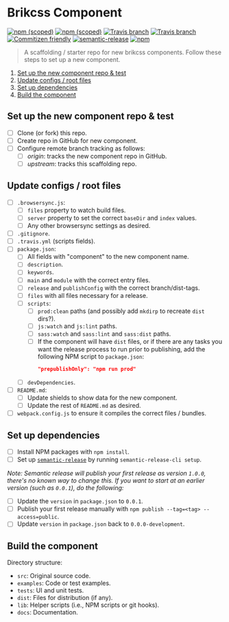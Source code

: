 # Brikcss Component

[![npm (scoped)](https://img.shields.io/npm/v/@brikcss/component.svg?style=flat-square)](https://www.npmjs.com/package/@brikcss/component
) [![npm (scoped)](https://img.shields.io/npm/dm/@brikcss/component.svg?style=flat-square)](https://www.npmjs.com/package/@brikcss/component
) [![Travis branch](https://img.shields.io/travis/rust-lang/rust/master.svg?style=flat-square&label=master)](https://github.com/brikcss/component/tree/master
) [![Travis branch](https://img.shields.io/travis/rust-lang/rust/dev.svg?style=flat-square&label=dev)](https://github.com/brikcss/component/tree/dev
) [![Commitizen friendly](https://img.shields.io/badge/commitizen-friendly-brightgreen.svg?style=flat-square)](http://commitizen.github.io/cz-cli/
) [![semantic-release](https://img.shields.io/badge/%20%20%F0%9F%93%A6%F0%9F%9A%80-semantic--release-e10079.svg?style=flat-square)](https://github.com/semantic-release/semantic-release
) [![npm](https://img.shields.io/npm/l/express.svg?style=flat-square)](https://choosealicense.com/licenses/mit/)

> A scaffolding / starter repo for new brikcss components. Follow these steps to set up a new component.

<!-- MarkdownTOC -->

1. [Set up the new component repo & test](#set-up-the-new-component-repo-and-test)
1. [Update configs / root files](#update-configs--root-files)
1. [Set up dependencies](#set-up-dependencies)
1. [Build the component](#build-the-component)

<!-- /MarkdownTOC -->

<a name="set-up-the-new-component-repo-and-test"></a>
## Set up the new component repo & test

- [ ] Clone (or fork) this repo.
- [ ] Create repo in GitHub for new component.
- [ ] Configure remote branch tracking as follows:
	- [ ] _origin_: tracks the new component repo in GitHub.
	- [ ] _upstream_: tracks this scaffolding repo.

<a name="update-configs--root-files"></a>
## Update configs / root files

- [ ] `.browsersync.js`:
	- [ ] `files` property to watch build files.
	- [ ] `server` property to set the correct `baseDir` and `index` values.
	- [ ] Any other browsersync settings as desired.
- [ ] `.gitignore`.
- [ ] `.travis.yml` (scripts fields).
- [ ] `package.json`:
	- [ ] All fields with "component" to the new component name.
	- [ ] `description`.
	- [ ] `keywords`.
	- [ ] `main` and `module` with the correct entry files.
	- [ ] `release` and `publishConfig` with the correct branch/dist-tags.
	- [ ] `files` with all files necessary for a release.
	- [ ] `scripts`:
		- [ ] `prod:clean` paths (and possibly add `mkdirp` to recreate `dist` dirs?).
		- [ ] `js:watch` and `js:lint` paths.
		- [ ] `sass:watch` and `sass:lint` and `sass:dist` paths.
		- [ ] If the component will have `dist` files, or if there are any tasks you want the release process to run prior to publishing, add the following NPM script to `package.json`:
			```json
			"prepublishOnly": "npm run prod"
			```
	- [ ] `devDependencies`.
- [ ] `README.md`:
	- [ ] Update shields to show data for the new component.
	- [ ] Update the rest of `README.md` as desired.
- [ ] `webpack.config.js` to ensure it compiles the correct files / bundles.

<a name="set-up-dependencies"></a>
## Set up dependencies

- [ ] Install NPM packages with `npm install`.
- [ ] Set up [`semantic-release`](https://github.com/semantic-release/semantic-release) by running `semantic-release-cli setup`.

_Note: Semantic release will publish your first release as version `1.0.0`, there's no known way to change this. If you want to start at an earlier version (such as `0.0.1`), do the following:_

- [ ] Update the `version` in `package.json` to `0.0.1`.
- [ ] Publish your first release manually with `npm publish --tag=<tag> --access=public`.
- [ ] Update `version` in `package.json` back to `0.0.0-development`.

<a name="build-the-component"></a>
## Build the component

Directory structure:

- `src`: Original source code.
- `examples`: Code or test examples.
- `tests`: UI and unit tests.
- `dist`: Files for distribution (if any).
- `lib`: Helper scripts (i.e., NPM scripts or git hooks).
- `docs`: Documentation.
